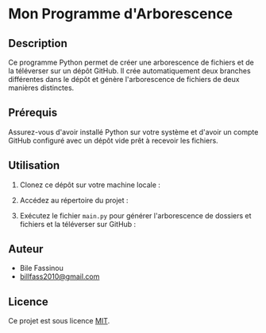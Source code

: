 # Mon Programme d'Arborescence

## Description

Ce programme Python permet de créer une arborescence de fichiers et de la téléverser sur un dépôt GitHub. Il crée automatiquement deux branches différentes dans le dépôt et génère l'arborescence de fichiers de deux manières distinctes.

## Prérequis

Assurez-vous d'avoir installé Python sur votre système et d'avoir un compte GitHub configuré avec un dépôt vide prêt à recevoir les fichiers.

## Utilisation

1. Clonez ce dépôt sur votre machine locale :


2. Accédez au répertoire du projet :


3. Exécutez le fichier `main.py` pour générer l'arborescence de dossiers et fichiers et la téléverser sur GitHub :


## Auteur

- Bile Fassinou
- billfass2010@gmail.com

## Licence

Ce projet est sous licence [MIT](LICENSE).


